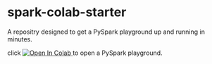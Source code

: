 # spark-colab-starter

A repositry designed to get a PySpark playground up and running in minutes.

click <a target="_blank" href="https://colab.research.google.com/github/zwelshman/spark-colab-starter/blob/main/Spark_Starter.ipynb">
  <img src="https://colab.research.google.com/assets/colab-badge.svg" alt="Open In Colab"/>
</a>  to open a PySpark playground.
